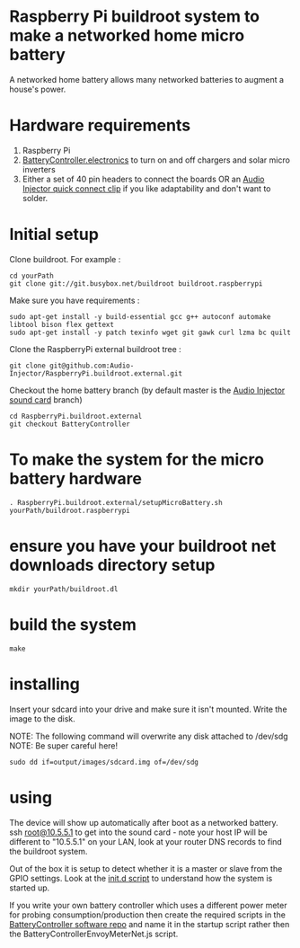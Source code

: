 # Raspberry Pi buildroot system to make a networked home micro battery

A networked home battery allows many networked batteries to augment a house's power.

# Hardware requirements

1. Raspberry Pi
2. [BatteryController.electronics](https://github.com/flatmax/BatteryController.electronics) to turn on and off chargers and solar micro inverters
3. Either a set of 40 pin headers to connect the boards OR an [Audio Injector quick connect clip](https://shop.audioinjector.net/detail/DIY_Electronics/PCB+quick+connect+clip) if you like adaptability and don't want to solder.

# Initial setup

Clone buildroot. For example :

```
cd yourPath
git clone git://git.busybox.net/buildroot buildroot.raspberrypi
```

Make sure you have requirements :
```
sudo apt-get install -y build-essential gcc g++ autoconf automake libtool bison flex gettext
sudo apt-get install -y patch texinfo wget git gawk curl lzma bc quilt
```

Clone the RaspberryPi external buildroot tree :
```
git clone git@github.com:Audio-Injector/RaspberryPi.buildroot.external.git
```

Checkout the home battery branch (by default master is the [Audio Injector sound card](http://www.audioinjector.net) branch)
```
cd RaspberryPi.buildroot.external
git checkout BatteryController
```
# To make the system for the micro battery hardware

```
. RaspberryPi.buildroot.external/setupMicroBattery.sh yourPath/buildroot.raspberrypi
```

# ensure you have your buildroot net downloads directory setup

```
mkdir yourPath/buildroot.dl
```

# build the system

```
make
```

# installing

Insert your sdcard into your drive and make sure it isn't mounted. Write the image to the disk.

NOTE: The following command will overwrite any disk attached to /dev/sdg
NOTE: Be super careful here!

```
sudo dd if=output/images/sdcard.img of=/dev/sdg

```

# using

The device will show up automatically after boot as a networked battery.
ssh root@10.5.5.1 to get into the sound card - note your host IP will be different to "10.5.5.1" on your LAN, look at your router DNS records to find the buildroot system.

Out of the box it is setup to detect whether it is a master or slave from the GPIO settings. Look at the [init.d script](https://github.com/Audio-Injector/RaspberryPi.buildroot.external/blob/BatteryController/package/batterycontroller/S60HardwareServer) to understand how the system is started up.

If you write your own battery controller which uses a different power meter for probing consumption/production then create the required scripts in the [BatteryController software repo](https://github.com/flatmax/BatteryController) and name it in the startup script rather then the BatteryControllerEnvoyMeterNet.js script.
